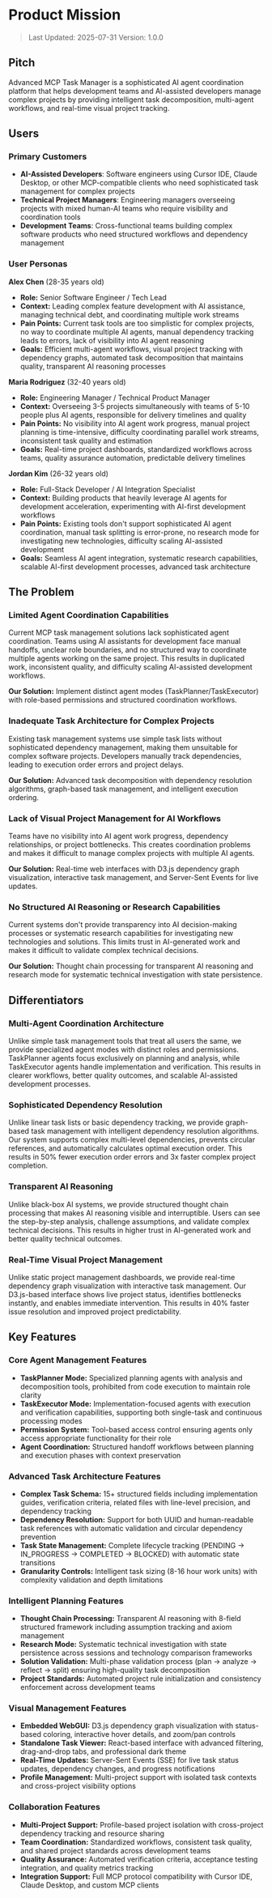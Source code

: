 # Product Mission

> Last Updated: 2025-07-31
> Version: 1.0.0

## Pitch

Advanced MCP Task Manager is a sophisticated AI agent coordination platform that helps development teams and AI-assisted developers manage complex projects by providing intelligent task decomposition, multi-agent workflows, and real-time visual project tracking.

## Users

### Primary Customers

- **AI-Assisted Developers**: Software engineers using Cursor IDE, Claude Desktop, or other MCP-compatible clients who need sophisticated task management for complex projects
- **Technical Project Managers**: Engineering managers overseeing projects with mixed human-AI teams who require visibility and coordination tools
- **Development Teams**: Cross-functional teams building complex software products who need structured workflows and dependency management

### User Personas

**Alex Chen** (28-35 years old)
- **Role:** Senior Software Engineer / Tech Lead
- **Context:** Leading complex feature development with AI assistance, managing technical debt, and coordinating multiple work streams
- **Pain Points:** Current task tools are too simplistic for complex projects, no way to coordinate multiple AI agents, manual dependency tracking leads to errors, lack of visibility into AI agent reasoning
- **Goals:** Efficient multi-agent workflows, visual project tracking with dependency graphs, automated task decomposition that maintains quality, transparent AI reasoning processes

**Maria Rodriguez** (32-40 years old)
- **Role:** Engineering Manager / Technical Product Manager  
- **Context:** Overseeing 3-5 projects simultaneously with teams of 5-10 people plus AI agents, responsible for delivery timelines and quality
- **Pain Points:** No visibility into AI agent work progress, manual project planning is time-intensive, difficulty coordinating parallel work streams, inconsistent task quality and estimation
- **Goals:** Real-time project dashboards, standardized workflows across teams, quality assurance automation, predictable delivery timelines

**Jordan Kim** (26-32 years old)
- **Role:** Full-Stack Developer / AI Integration Specialist
- **Context:** Building products that heavily leverage AI agents for development acceleration, experimenting with AI-first development workflows
- **Pain Points:** Existing tools don't support sophisticated AI agent coordination, manual task splitting is error-prone, no research mode for investigating new technologies, difficulty scaling AI-assisted development
- **Goals:** Seamless AI agent integration, systematic research capabilities, scalable AI-first development processes, advanced task architecture

## The Problem

### Limited Agent Coordination Capabilities

Current MCP task management solutions lack sophisticated agent coordination. Teams using AI assistants for development face manual handoffs, unclear role boundaries, and no structured way to coordinate multiple agents working on the same project. This results in duplicated work, inconsistent quality, and difficulty scaling AI-assisted development workflows.

**Our Solution:** Implement distinct agent modes (TaskPlanner/TaskExecutor) with role-based permissions and structured coordination workflows.

### Inadequate Task Architecture for Complex Projects

Existing task management systems use simple task lists without sophisticated dependency management, making them unsuitable for complex software projects. Developers manually track dependencies, leading to execution order errors and project delays.

**Our Solution:** Advanced task decomposition with dependency resolution algorithms, graph-based task management, and intelligent execution ordering.

### Lack of Visual Project Management for AI Workflows

Teams have no visibility into AI agent work progress, dependency relationships, or project bottlenecks. This creates coordination problems and makes it difficult to manage complex projects with multiple AI agents.

**Our Solution:** Real-time web interfaces with D3.js dependency graph visualization, interactive task management, and Server-Sent Events for live updates.

### No Structured AI Reasoning or Research Capabilities

Current systems don't provide transparency into AI decision-making processes or systematic research capabilities for investigating new technologies and solutions. This limits trust in AI-generated work and makes it difficult to validate complex technical decisions.

**Our Solution:** Thought chain processing for transparent AI reasoning and research mode for systematic technical investigation with state persistence.

## Differentiators

### Multi-Agent Coordination Architecture

Unlike simple task management tools that treat all users the same, we provide specialized agent modes with distinct roles and permissions. TaskPlanner agents focus exclusively on planning and analysis, while TaskExecutor agents handle implementation and verification. This results in clearer workflows, better quality outcomes, and scalable AI-assisted development processes.

### Sophisticated Dependency Resolution

Unlike linear task lists or basic dependency tracking, we provide graph-based task management with intelligent dependency resolution algorithms. Our system supports complex multi-level dependencies, prevents circular references, and automatically calculates optimal execution order. This results in 50% fewer execution order errors and 3x faster complex project completion.

### Transparent AI Reasoning

Unlike black-box AI systems, we provide structured thought chain processing that makes AI reasoning visible and interruptible. Users can see the step-by-step analysis, challenge assumptions, and validate complex technical decisions. This results in higher trust in AI-generated work and better quality technical outcomes.

### Real-Time Visual Project Management

Unlike static project management dashboards, we provide real-time dependency graph visualization with interactive task management. Our D3.js-based interface shows live project status, identifies bottlenecks instantly, and enables immediate intervention. This results in 40% faster issue resolution and improved project predictability.

## Key Features

### Core Agent Management Features

- **TaskPlanner Mode:** Specialized planning agents with analysis and decomposition tools, prohibited from code execution to maintain role clarity
- **TaskExecutor Mode:** Implementation-focused agents with execution and verification capabilities, supporting both single-task and continuous processing modes
- **Permission System:** Tool-based access control ensuring agents only access appropriate functionality for their role
- **Agent Coordination:** Structured handoff workflows between planning and execution phases with context preservation

### Advanced Task Architecture Features

- **Complex Task Schema:** 15+ structured fields including implementation guides, verification criteria, related files with line-level precision, and dependency tracking
- **Dependency Resolution:** Support for both UUID and human-readable task references with automatic validation and circular dependency prevention
- **Task State Management:** Complete lifecycle tracking (PENDING → IN_PROGRESS → COMPLETED → BLOCKED) with automatic state transitions
- **Granularity Controls:** Intelligent task sizing (8-16 hour work units) with complexity validation and depth limitations

### Intelligent Planning Features

- **Thought Chain Processing:** Transparent AI reasoning with 8-field structured framework including assumption tracking and axiom management
- **Research Mode:** Systematic technical investigation with state persistence across sessions and technology comparison frameworks
- **Solution Validation:** Multi-phase validation process (plan → analyze → reflect → split) ensuring high-quality task decomposition
- **Project Standards:** Automated project rule initialization and consistency enforcement across development teams

### Visual Management Features

- **Embedded WebGUI:** D3.js dependency graph visualization with status-based coloring, interactive hover details, and zoom/pan controls
- **Standalone Task Viewer:** React-based interface with advanced filtering, drag-and-drop tabs, and professional dark theme
- **Real-Time Updates:** Server-Sent Events (SSE) for live task status updates, dependency changes, and progress notifications
- **Profile Management:** Multi-project support with isolated task contexts and cross-project visibility options

### Collaboration Features

- **Multi-Project Support:** Profile-based project isolation with cross-project dependency tracking and resource sharing
- **Team Coordination:** Standardized workflows, consistent task quality, and shared project standards across development teams
- **Quality Assurance:** Automated verification criteria, acceptance testing integration, and quality metrics tracking
- **Integration Support:** Full MCP protocol compatibility with Cursor IDE, Claude Desktop, and custom MCP clients